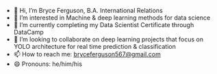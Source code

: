 - 👋 Hi, I’m Bryce Ferguson, B.A. International Relations 
- 👀 I’m interested in Machine & deep learning methods for data science
- 🌱 I’m currently completing my Data Scientist Certificate through DataCamp
- 💞️ I’m looking to collaborate on deep learning projects that focus on YOLO architecture for real time prediction & classification 
- 📫 How to reach me: bryceferguson567@gmail.com
- 😄 Pronouns: he/him/his

<!---
superswiper1/superswiper1 is a ✨ special ✨ repository because its `README.md` (this file) appears on your GitHub profile.
You can click the Preview link to take a look at your changes.
--->
